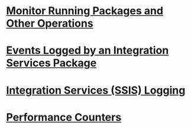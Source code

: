 # [Monitor Running Packages and Other Operations](monitor-running-packages-and-other-operations.md)  
# [Events Logged by an Integration Services Package](events-logged-by-an-integration-services-package.md)  
# [Integration Services (SSIS) Logging](integration-services-ssis-logging.md)  
# [Performance Counters](performance-counters.md)  
